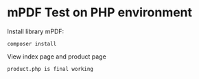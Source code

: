 # mPDF Test on PHP environment

Install library mPDF:

`composer install`

View index page and product page

`product.php is final working`